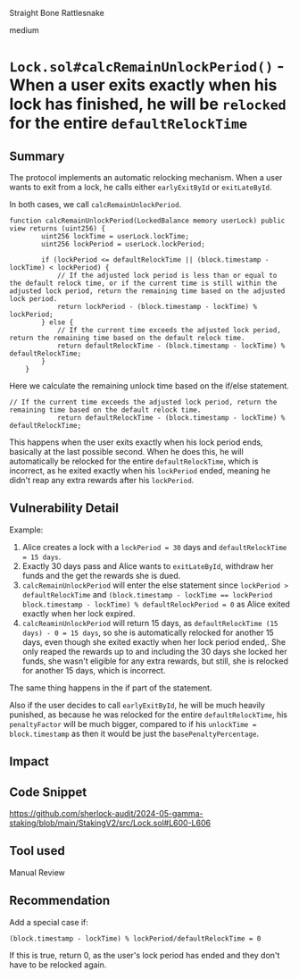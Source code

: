 Straight Bone Rattlesnake

medium

# `Lock.sol#calcRemainUnlockPeriod()` - When a user exits exactly when his lock has finished, he will be `relocked` for the entire `defaultRelockTime`

## Summary
The protocol implements an automatic relocking mechanism. When a user wants to exit from a lock, he calls either `earlyExitById` or `exitLateById`.

In both cases, we call `calcRemainUnlockPeriod`.
```solidity
function calcRemainUnlockPeriod(LockedBalance memory userLock) public view returns (uint256) {
        uint256 lockTime = userLock.lockTime;
        uint256 lockPeriod = userLock.lockPeriod;
        
        if (lockPeriod <= defaultRelockTime || (block.timestamp - lockTime) < lockPeriod) {
            // If the adjusted lock period is less than or equal to the default relock time, or if the current time is still within the adjusted lock period, return the remaining time based on the adjusted lock period.
            return lockPeriod - (block.timestamp - lockTime) % lockPeriod;
        } else {
            // If the current time exceeds the adjusted lock period, return the remaining time based on the default relock time.
            return defaultRelockTime - (block.timestamp - lockTime) % defaultRelockTime;
        }
    }
```

Here we calculate the remaining unlock time based on the if/else statement.
```solidity
// If the current time exceeds the adjusted lock period, return the remaining time based on the default relock time.
            return defaultRelockTime - (block.timestamp - lockTime) % defaultRelockTime;
```
This happens when the user exits exactly when his lock period ends, basically at the last possible second.
When he does this, he will automatically be relocked for the entire `defaultRelockTime`, which is incorrect, as he exited exactly when his `lockPeriod` ended, meaning he didn't reap any extra rewards after his `lockPeriod`.

## Vulnerability Detail

Example:
1. Alice creates a lock with a `lockPeriod = 30` days and `defaultRelockTime = 15 days`.
2. Exactly 30 days pass and Alice wants to `exitLateById`, withdraw her funds and the get the rewards she is dued.
3. `calcRemainUnlockPeriod` will enter the else statement since `lockPeriod > defaultRelockTime` and `(block.timestamp - lockTime == lockPeriod
block.timestamp - lockTime) % defaultRelockPeriod = 0` as Alice exited exactly when her lock expired.
4. `calcReaminUnlockPeriod` will return 15 days, as `defaultRelockTime (15 days) - 0 = 15 days`, so she is automatically relocked for another 15 days, even though she exited exactly when her lock period ended,. She only reaped the rewards up to and including the 30 days she locked her funds, she wasn't eligible for any extra rewards, but still, she is relocked for another 15 days, which is incorrect.

The same thing happens in the if part of the statement.

Also if the user decides to call `earlyExitById`, he will be much heavily punished, as because he was relocked for the entire `defaultRelockTime`, his `penaltyFactor` will be much bigger, compared to if his `unlockTime = block.timestamp` as then it would be just the `basePenaltyPercentage`.

## Impact

## Code Snippet
https://github.com/sherlock-audit/2024-05-gamma-staking/blob/main/StakingV2/src/Lock.sol#L600-L606
## Tool used

Manual Review

## Recommendation
Add a special case if:

`(block.timestamp - lockTime) % lockPeriod/defaultRelockTime = 0`

If this is true, return 0, as the user's lock period has ended and they don't have to be relocked again. 
